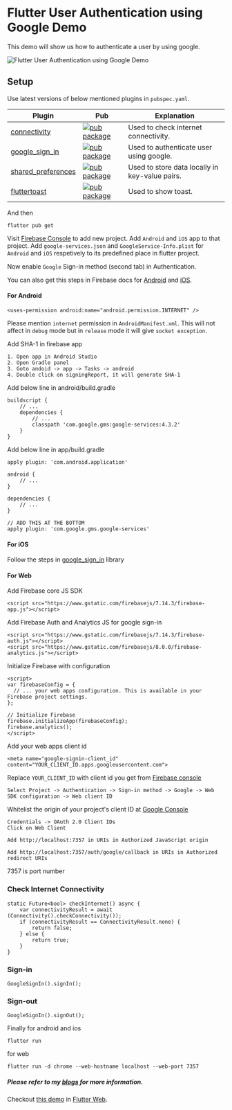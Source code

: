 # Flutter User Authentication using Google Demo

This demo will show us how to authenticate a user by using google.

![Flutter User Authentication using Google Demo](flutter_google_auth.gif)

## Setup

Use latest versions of below mentioned plugins in `pubspec.yaml`.

| Plugin | Pub | Explanation |
|--------|-----|-------------|
| [connectivity](https://github.com/flutter/plugins/tree/master/packages/connectivity/connectivity) | [![pub package](https://img.shields.io/pub/v/connectivity.svg)](https://pub.dev/packages/connectivity) | Used to check internet connectivity. 
| [google_sign_in](https://github.com/flutter/plugins) | [![pub package](https://img.shields.io/pub/v/google_sign_in.svg)](https://pub.dev/packages/google_sign_in) | Used to authenticate user using google.
| [shared_preferences](https://github.com/PonnamKarthik/shared_preferences) | [![pub package](https://img.shields.io/pub/v/shared_preferences.svg)](https://pub.dev/packages/shared_preferences) | Used to store data locally in key-value pairs.
| [fluttertoast](https://github.com/PonnamKarthik/FlutterToast) | [![pub package](https://img.shields.io/pub/v/fluttertoast.svg)](https://pub.dev/packages/fluttertoast) | Used to show toast.

And then

    flutter pub get

Visit [Firebase Console](https://console.firebase.google.com/u/0/?pli=1) to add new project. Add `Android` and `iOS` app to that project. Add `google-services.json` and `GoogleService-Info.plist` for `Android` and `iOS` respetively to its predefined place in flutter project.

Now enable `Google` Sign-in method (second tab) in Authentication. 

You can also get this steps in Firebase docs for [Android](https://firebase.google.com/docs/auth/android/google-signin) and [iOS](https://firebase.google.com/docs/auth/ios/google-signin).

#### For Android

    <uses-permission android:name="android.permission.INTERNET" />

Please mention `internet` permission in `AndroidManifest.xml`. This will not affect in `debug` mode but in `release` mode it will give `socket exception`.

Add SHA-1 in firebase app 

    1. Open app in Android Studio
    2. Open Gradle panel
    3. Goto andoid -> app -> Tasks -> android
    4. Double click on signingReport, it will generate SHA-1

Add below line in android/build.gradle

    buildscript {
        // ...
        dependencies {
            // ...
            classpath 'com.google.gms:google-services:4.3.2'
        }
    }

Add below line in app/build.gradle

    apply plugin: 'com.android.application'

    android {
        // ...
    }

    dependencies {
        // ...
    }

    // ADD THIS AT THE BOTTOM
    apply plugin: 'com.google.gms.google-services'

#### For iOS

Follow the steps in [google_sign_in](https://pub.dev/packages/google_sign_in) library

#### For Web

Add Firebase core JS SDK

    <script src="https://www.gstatic.com/firebasejs/7.14.3/firebase-app.js"></script>

Add Firebase Auth and Analytics JS for google sign-in

    <script src="https://www.gstatic.com/firebasejs/7.14.3/firebase-auth.js"></script>
    <script src="https://www.gstatic.com/firebasejs/8.0.0/firebase-analytics.js"></script>

Initialize Firebase with configuration

    <script>
    var firebaseConfig = {
      // ... your web apps configuration. This is available in your Firebase project settings.
    };

    // Initialize Firebase
    firebase.initializeApp(firebaseConfig);
    firebase.analytics();
    </script>

Add your web apps client id

    <meta name="google-signin-client_id" content="YOUR_CLIENT_ID.apps.googleusercontent.com">

Replace `YOUR_CLIENT_ID` with client id you get from [Firebase console](https://console.firebase.google.com) 

    Select Project -> Authentication -> Sign-in method -> Google -> Web SDK configuration -> Web client ID

Whitelist the origin of your project's client ID at [Google Console](https://console.developers.google.com/)

    Credentials -> OAuth 2.0 Client IDs
    Click on Web Client

    Add http://localhost:7357 in URIs in Authorized JavaScript origin

    Add http://localhost:7357/auth/google/callback in URIs in Authorized redirect URIs

7357 is port number

### Check Internet Connectivity

    static Future<bool> checkInternet() async {
        var connectivityResult = await (Connectivity().checkConnectivity());
        if (connectivityResult == ConnectivityResult.none) {
            return false;
        } else {
            return true;
        }
    }

### Sign-in

    GoogleSignIn().signIn();

### Sign-out

    GoogleSignIn().signOut();

Finally for android and ios

    flutter run

for web

    flutter run -d chrome --web-hostname localhost --web-port 7357

##### Please refer to my [blogs](https://ankitsolanki.netlify.app/blog.html) for more information.

Checkout [this demo](https://flutter-web-google-auth.netlify.app/#/) in [Flutter Web](https://flutter.dev/docs/get-started/web).